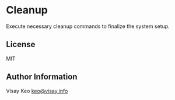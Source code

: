 Cleanup
=======

Execute necessary cleanup commands to finalize the system setup.

License
-------

MIT

Author Information
------------------

Visay Keo <keo@visay.info>
